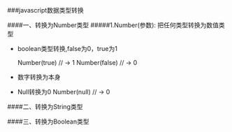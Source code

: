 ###javascript数据类型转换

####一、转换为Number类型
#####1.Number(参数): 把任何类型转换为数值类型
* boolean类型转换,false为0，true为1

    Number(true) // -> 1
    Number(false) // -> 0
	
* 数字转换为本身
* Null转换为0
	Number(null) // -> 0

####二、转换为String类型


####三、转换为Boolean类型